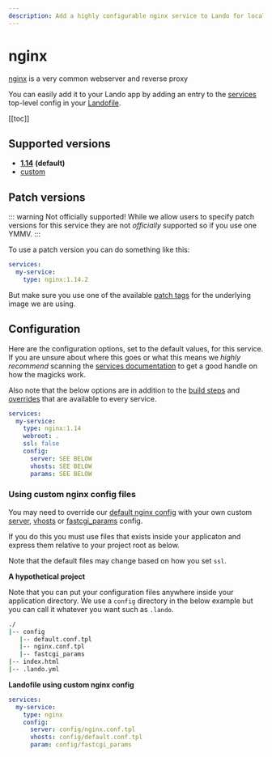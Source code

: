 ```yaml
---
description: Add a highly configurable nginx service to Lando for local development with all the power of Docker and Docker Compose; learn how to change version, setup SSL, use a custom webroot or use custom Apache config.
---
```


# nginx

[nginx](https://www.nginx.com/resources/wiki/) is a very common webserver and reverse proxy

You can easily add it to your Lando app by adding an entry to the [services](./../config/services.md) top-level config in your [Landofile](./../config/lando.md).

[[toc]]

## Supported versions

*   **[1.14](https://hub.docker.com/r/bitnami/nginx)** **(default)**
*   [custom](./../config/services.md#advanced)

## Patch versions

::: warning Not officially supported!
While we allow users to specify patch versions for this service they are not *officially* supported so if you use one YMMV.
:::

To use a patch version you can do something like this:

```yaml
services:
  my-service:
    type: nginx:1.14.2
```

But make sure you use one of the available [patch tags](https://hub.docker.com/r/bitnami/nginx) for the underlying image we are using.

## Configuration

Here are the configuration options, set to the default values, for this service. If you are unsure about where this goes or what this means we *highly recommend* scanning the [services documentation](./../config/services.md) to get a good handle on how the magicks work.

Also note that the below options are in addition to the [build steps](./../config/services.md#build-steps) and [overrides](./../config/services.md#overrides) that are available to every service.

```yaml
services:
  my-service:
    type: nginx:1.14
    webroot: .
    ssl: false
    config:
      server: SEE BELOW
      vhosts: SEE BELOW
      params: SEE BELOW
```

### Using custom nginx config files

You may need to override our [default nginx config](https://github.com/lando/lando/tree/master/plugins/lando-services/services/nginx) with your own custom [server](https://www.linode.com/docs/web-servers/nginx/how-to-configure-nginx/), [vhosts](https://www.linode.com/docs/web-servers/nginx/how-to-configure-nginx/) or [fastcgi_params](https://www.nginx.com/resources/wiki/start/topics/examples/full/) config.

If you do this you must use files that exists inside your applicaton and express them relative to your project root as below.

Note that the default files may change based on how you set `ssl`.

**A hypothetical project**

Note that you can put your configuration files anywhere inside your application directory. We use a `config` directory in the below example but you can call it whatever you want such as `.lando`.

```bash
./
|-- config
   |-- default.conf.tpl
   |-- nginx.conf.tpl
   |-- fastcgi_params
|-- index.html
|-- .lando.yml
```

**Landofile using custom nginx config**

```yaml
services:
  my-service:
    type: nginx
    config:
      server: config/nginx.conf.tpl
      vhosts: config/default.conf.tpl
      param: config/fastcgi_params
```

